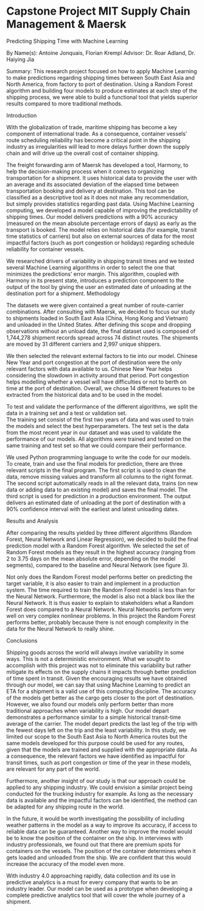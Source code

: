# Capstone Project MIT Supply Chain Management & Maersk
Predicting Shipping Time with Machine Learning

By Name(s): Antoine Jonquais, Florian Krempl
Advisor: Dr. Roar Adland, Dr. Haiying Jia

Summary: This research project focused on how to apply Machine Learning to make predictions regarding shipping times between South East Asia and North America, from factory to port of destination. Using a Random Forest algorithm and building four models to produce estimates at each step of the shipping process, we were able to build a functional tool that yields superior results compared to more traditional methods.

Introduction

With the globalization of trade, maritime shipping has become a key component of international trade. As a consequence, container vessels’ route scheduling reliability has become a critical point in the shipping industry as irregularities will lead to more delays further down the supply chain and will drive up the overall cost of container shipping.

The freight forwarding arm of Maersk has developed a tool, Harmony, to help the decision-making process when it comes to organizing transportation for a shipment. It uses historical data to provide the user with an average and its associated deviation of the elapsed time between transportation booking and delivery at destination. This tool can be classified as a descriptive tool as it does not make any recommendation, but simply provides statistics regarding past data.
Using Machine Learning computing, we developed a model capable of improving the predictability of shipping times. Our model delivers predictions with a 90% accuracy (measured on the mean absolute percentage errors of days) as early as the transport is booked. The model relies on historical data (for example, transit time statistics of carriers) but also on external sources of data for the most impactful factors (such as port congestion or holidays) regarding schedule reliability for container vessels.

We researched drivers of variability in shipping transit times and we tested several Machine Learning algorithms in order to select the one that minimizes the predictions’ error margin. This algorithm, coupled with Harmony in its present state, introduces a prediction component to the output of the tool by giving the user an estimated date of unloading at the destination port for a shipment.
Methodology

The datasets we were given contained a great number of route-carrier combinations. After consulting with Maersk, we decided to focus our study to shipments loaded in South East Asia (China, Hong Kong and Vietnam) and unloaded in the United States. After defining this scope and dropping observations without an unload date, the final dataset used is composed of 1,744,278 shipment records spread across 74 distinct routes. The shipments are moved by 31 different carriers and 2,997 unique shippers.

We then selected the relevant external factors to tie into our model. Chinese New Year and port congestion at the port of destination were the only relevant factors with data available to us. Chinese New Year helps considering the slowdown in activity around that period. Port congestion helps modelling whether a vessel will have difficulties or not to berth on time at the port of destination.
Overall, we chose 14 different features to be extracted from the historical data and to be used in the model.
			
To test and validate the performance of the different algorithms, we split the data in a training set and a test or validation set.  
The training set consist of the first two years of data and was used to train the models and select the best hyperparameters. The test set is the data from the most recent year in our dataset and was used to validate the performance of our models. All algorithms were trained and tested on the same training and test set so that we could compare their performance.

We used Python programming language to write the code for our models. To create, train and use the final models for prediction, there are three relevant scripts in the final program. The first script is used to clean the data, remove missing values and transform all columns to the right format. The second script automatically reads in all the relevant data, trains (on new data or adding data to an existing model) and saves the final model. The third script is used for prediction in a production environment. The output delivers an estimated date of unloading at the port of destination with a 90% confidence interval with the earliest and latest unloading dates.

Results and Analysis

After comparing the results yielded by three different algorithms (Random Forest, Neural Network and Linear Regression), we decided to build the final prediction model with a Random Forest algorithm.
We selected the set of Random Forest models as they result in the highest accuracy (ranging from 2 to 3.75 days on the mean absolute error, depending on the model segments), compared to the baseline and Neural Network (see figure 3).

Not only does the Random Forest model performs better on predicting the target variable, it is also easier to train and implement in a production system. The time required to train the Random Forest model is less than for the Neural Network. Furthermore, the model is also not a black box like the Neural Network. It is thus easier to explain to stakeholders what a Random Forest does compared to a Neural Network. Neural Networks perform very well on very complex nonlinear problems. In this project the Random Forest performs better, probably because there is not enough complexity in the data for the Neural Network to really shine.

Conclusions

Shipping goods across the world will always involve variability in some ways. This is not a deterministic environment. What we sought to accomplish with this project was not to eliminate this variability but rather mitigate its effects on the supply chains it impacts through better prediction of time spent in transit.
Given the encouraging results we have obtained through our model, we can say that using Machine Learning to predict an ETA for a shipment is a valid use of this computing discipline. The accuracy of the models get better as the cargo gets closer to the port of destination.  
However, we also found our models only perform better than more traditional approaches when variability is high. Our model depart demonstrates a performance similar to a simple historical transit-time average of the carrier. The model depart predicts the last leg of the trip with the fewest days left on the trip and the least variability.
In this study, we limited our scope to the South East Asia to North America routes but the same models developed for this purpose could be used for any routes, given that the models are trained and supplied with the appropriate data. As a consequence, the relevant factors we have identified as impactful for transit times, such as port congestion or time of the year in these models, are relevant for any part of the world.

Furthermore, another insight of our study is that our approach could be applied to any shipping industry. We could envision a similar project being conducted for the trucking industry for example. As long as the necessary data is available and the impactful factors can be identified, the method can be adapted for any shipping route in the world.

In the future, it would be worth investigating the possibility of including weather patterns in the model as a way to improve its accuracy, if access to reliable data can be guaranteed. Another way to improve the model would be to know the position of the container on the ship. In interviews with industry professionals, we found out that there are premium spots for containers on the vessels. The position of the container determines when it gets loaded and unloaded from the ship. We are confident that this would increase the accuracy of the model even more.

With industry 4.0 approaching rapidly, data collection and its use in predictive analytics is a must for every company that wants to be an industry leader. 
Our model can be used as a prototype when developing a complete predictive analytics tool that will cover the whole journey of a shipment.

